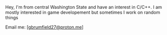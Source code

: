 <!--
**graham-brumfield/graham-brumfield** is a ✨ _special_ ✨ repository because its `README.md` (this file) appears on your GitHub profile.
-->

Hey, I'm from central Washington State and have an interest in C/C++.
I am mostly interested in game developement but sometimes I work on random things



Email me: [gbrumfield27@proton.me]
